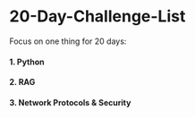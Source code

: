 # 20-Day-Challenge-List
Focus on one thing for 20 days:

#### 1. Python
#### 2. RAG
#### 3. Network Protocols & Security
